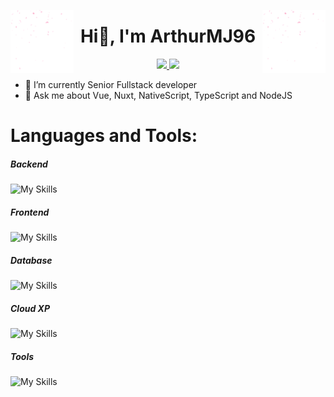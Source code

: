 <p>
  <img src="./fet.gif" width="20%" align="left" />
	<img src="./fet.gif" width="20%" align="right" />
</p>

<h1 align="center">
  Hi👋, I'm ArthurMJ96
</h1>

<p align="center">
	<a href="https://www.linkedin.com/in/arthur-munoz-jorda-4b4b87174/">
		<img src="https://img.shields.io/badge/LinkedIn-0077B5?style=for-the-badge&logo=linkedin&logoColor=white" />
	</a>
	<a href="mailto:REMOVETHIS+1114aze@gmail.com">
		<img src="https://img.shields.io/badge/Gmail-D14836?style=for-the-badge&logo=gmail&logoColor=white" />
	</a>
</p>

- 🔭 I’m currently Senior Fullstack developer  
- 💬 Ask me about Vue, Nuxt, NativeScript, TypeScript and NodeJS

# Languages and Tools:
##### Backend
![My Skills](https://go-skill-icons.vercel.app/api/icons?i=nodejs,express,php,nuxt,nginx,webpack,bun)

##### Frontend
![My Skills](https://go-skill-icons.vercel.app/api/icons?i=js,ts,vue,nuxt,pinia,tailwind,vuetify,bootstrap,html,css,jquery,electron,threejs&perline=7)

##### Database
![My Skills](https://go-skill-icons.vercel.app/api/icons?i=postgresql,mysql,mongodb,graphql,redis,sqlite,pocketbase)

##### Cloud XP
![My Skills](https://go-skill-icons.vercel.app/api/icons?i=aws,gcp,firebase,supabase,cloudflare,workers)

##### Tools
![My Skills](https://go-skill-icons.vercel.app/api/icons?i=wordpress,git,github,docker,figma,vscode,postman,raspberrypi,rollupjs,vite,linux,bash,teams,discord,coolify&perline=7)
